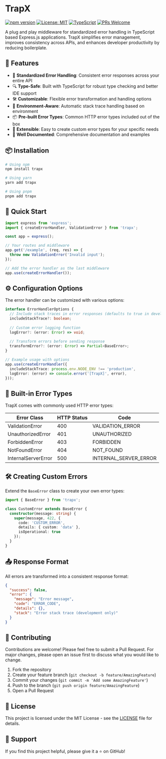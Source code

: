 # TrapX

[![npm version](https://img.shields.io/npm/v/trapx.svg)](https://www.npmjs.com/package/trapx)
[![License: MIT](https://img.shields.io/badge/License-MIT-yellow.svg)](https://opensource.org/licenses/MIT)
[![TypeScript](https://img.shields.io/badge/TypeScript-Ready-blue.svg)](https://www.typescriptlang.org/)
[![PRs Welcome](https://img.shields.io/badge/PRs-welcome-brightgreen.svg)](http://makeapullrequest.com)

A plug and play middleware for standardized error handling in TypeScript based Express.js applications. TrapX simplifies error management, improves consistency across APIs, and enhances developer productivity by reducing boilerplate.

## 🌟 Features

- 🎯 **Standardized Error Handling**: Consistent error responses across your entire API
- 🔍 **Type-Safe**: Built with TypeScript for robust type checking and better IDE support
- 🛠️ **Customizable**: Flexible error transformation and handling options
- 🚦 **Environment-Aware**: Automatic stack trace handling based on environment
- 📦 **Pre-built Error Types**: Common HTTP error types included out of the box
- 🔄 **Extensible**: Easy to create custom error types for your specific needs
- 📝 **Well Documented**: Comprehensive documentation and examples

## 📦 Installation

```bash
# Using npm
npm install trapx

# Using yarn
yarn add trapx

# Using pnpm
pnpm add trapx
```

## 🚀 Quick Start

```typescript
import express from 'express';
import { createErrorHandler, ValidationError } from 'trapx';

const app = express();

// Your routes and middleware
app.get('/example', (req, res) => {
  throw new ValidationError('Invalid input');
});

// Add the error handler as the last middleware
app.use(createErrorHandler());
```

## ⚙️ Configuration Options

The error handler can be customized with various options:

```typescript
interface ErrorHandlerOptions {
  // Include stack traces in error responses (defaults to true in development)
  includeStackTrace?: boolean;
  
  // Custom error logging function
  logError?: (error: Error) => void;
  
  // Transform errors before sending response
  transformError?: (error: Error) => Partial<BaseError>;
}

// Example usage with options
app.use(createErrorHandler({
  includeStackTrace: process.env.NODE_ENV !== 'production',
  logError: (error) => console.error('[TrapX]', error),
}));
```

## 📝 Built-in Error Types

TrapX comes with commonly used HTTP error types:

| Error Class | HTTP Status | Code |
|------------|-------------|------|
| ValidationError | 400 | VALIDATION_ERROR |
| UnauthorizedError | 401 | UNAUTHORIZED |
| ForbiddenError | 403 | FORBIDDEN |
| NotFoundError | 404 | NOT_FOUND |
| InternalServerError | 500 | INTERNAL_SERVER_ERROR |

## 🛠️ Creating Custom Errors

Extend the `BaseError` class to create your own error types:

```typescript
import { BaseError } from 'trapx';

class CustomError extends BaseError {
  constructor(message: string) {
    super(message, 422, {
      code: 'CUSTOM_ERROR',
      details: { custom: 'data' },
      isOperational: true
    });
  }
}
```

## 📤 Response Format

All errors are transformed into a consistent response format:

```json
{
  "success": false,
  "error": {
    "message": "Error message",
    "code": "ERROR_CODE",
    "details": {},
    "stack": "Error stack trace (development only)"
  }
}
```

## 🤝 Contributing

Contributions are welcome! Please feel free to submit a Pull Request. For major changes, please open an issue first to discuss what you would like to change.

1. Fork the repository
2. Create your feature branch (`git checkout -b feature/AmazingFeature`)
3. Commit your changes (`git commit -m 'Add some AmazingFeature'`)
4. Push to the branch (`git push origin feature/AmazingFeature`)
5. Open a Pull Request

## 📜 License

This project is licensed under the MIT License - see the [LICENSE](LICENSE) file for details.

## 🙏 Support

If you find this project helpful, please give it a ⭐️ on GitHub! 
